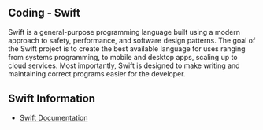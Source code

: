 ## Coding - Swift

Swift is a general-purpose programming language built using a modern approach to safety, performance, and software design patterns. The goal of the Swift project is to create the best available language for uses ranging from systems programming, to mobile and desktop apps, scaling up to cloud services. Most importantly, Swift is designed to make writing and maintaining correct programs easier for the developer. 

## Swift Information

- [Swift Documentation](https://swift.org/documentation/)